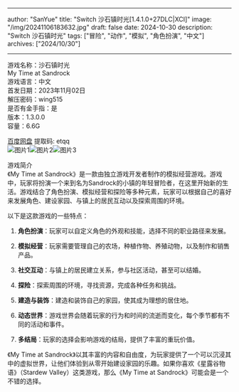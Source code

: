 
---
author: "SanYue"
title: "Switch 沙石镇时光[1.4.1.0+27DLC|XCI]"
image: "/img/20241106183632.jpg"
draft: false
date: 2024-10-30
description: "Switch 沙石镇时光"
tags: ["冒险", "动作", "模拟", "角色扮演", "中文"]
archives: ["2024/10/30"]

---

游戏名称：沙石镇时光   
My Time at Sandrock    
游戏语言：中文  
首发日期：2023年11月02日  
解压密码：wing515  
是否有金手指：是  
版本：1.3.0.0   
容量：6.6G

[百度网盘](https://pan.baidu.com/s/1JYgJ9jMo_L7I1n4g4k-OIQ) 提取码: etqq  
![图片1](/img/f89ab7.jpg)![图片2](/img/0c16ac.jpg)![图片3](/img/b68b98.jpg)  

游戏简介  
《My Time at Sandrock》是一款由独立游戏开发者制作的模拟经营游戏。游戏中，玩家将扮演一个来到名为Sandrock的小镇的年轻冒险者，在这里开始新的生活。游戏结合了角色扮演、模拟经营和探险等多种元素，玩家可以根据自己的喜好来发展角色、建设家园、与镇上的居民互动以及探索周围的环境。

以下是这款游戏的一些特点：

1. **角色扮演**：玩家可以自定义角色的外观和技能，选择不同的职业路径来发展。

2. **模拟经营**：玩家需要管理自己的农场，种植作物、养殖动物，以及制作和销售产品。

3. **社交互动**：与镇上的居民建立关系，参与社区活动，甚至可以结婚。

4. **探险**：探索周围的环境，寻找资源，完成各种任务和挑战。

5. **建造与装饰**：建造和装饰自己的家园，使其成为理想的居住地。

6. **动态世界**：游戏世界会随着玩家的行为和时间的流逝而变化，每个季节都有不同的活动和事件。

7. **多结局**：玩家的选择会影响游戏的结局，提供了丰富的重玩价值。

《My Time at Sandrock》以其丰富的内容和自由度，为玩家提供了一个可以沉浸其中的虚拟世界，让他们体验到从零开始建设家园的乐趣。如果你喜欢《星露谷物语》（Stardew Valley）这类游戏，那么《My Time at Sandrock》可能会是一个不错的选择。
